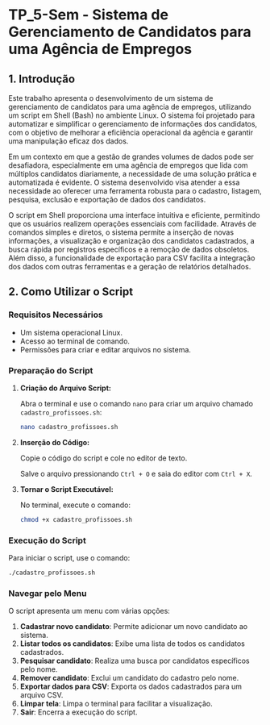 # TP_5-Sem - Sistema de Gerenciamento de Candidatos para uma Agência de Empregos

## 1. Introdução

Este trabalho apresenta o desenvolvimento de um sistema de gerenciamento de candidatos para uma agência de empregos, utilizando um script em Shell (Bash) no ambiente Linux. O sistema foi projetado para automatizar e simplificar o gerenciamento de informações dos candidatos, com o objetivo de melhorar a eficiência operacional da agência e garantir uma manipulação eficaz dos dados.

Em um contexto em que a gestão de grandes volumes de dados pode ser desafiadora, especialmente em uma agência de empregos que lida com múltiplos candidatos diariamente, a necessidade de uma solução prática e automatizada é evidente. O sistema desenvolvido visa atender a essa necessidade ao oferecer uma ferramenta robusta para o cadastro, listagem, pesquisa, exclusão e exportação de dados dos candidatos.

O script em Shell proporciona uma interface intuitiva e eficiente, permitindo que os usuários realizem operações essenciais com facilidade. Através de comandos simples e diretos, o sistema permite a inserção de novas informações, a visualização e organização dos candidatos cadastrados, a busca rápida por registros específicos e a remoção de dados obsoletos. Além disso, a funcionalidade de exportação para CSV facilita a integração dos dados com outras ferramentas e a geração de relatórios detalhados.

## 2. Como Utilizar o Script

### Requisitos Necessários

- Um sistema operacional Linux.
- Acesso ao terminal de comando.
- Permissões para criar e editar arquivos no sistema.

### Preparação do Script

1. **Criação do Arquivo Script:**

   Abra o terminal e use o comando `nano` para criar um arquivo chamado `cadastro_profissoes.sh`:

   ```bash
   nano cadastro_profissoes.sh
   
2. **Inserção do Código:**

   Copie o código do script e cole no editor de texto.

   Salve o arquivo pressionando `Ctrl + O` e saia do editor com `Ctrl + X`.

3. **Tornar o Script Executável:**

   No terminal, execute o comando:

   ```bash
   chmod +x cadastro_profissoes.sh

### Execução do Script

Para iniciar o script, use o comando:

```bash
./cadastro_profissoes.sh

```
### Navegar pelo Menu

O script apresenta um menu com várias opções:

1. **Cadastrar novo candidato**: Permite adicionar um novo candidato ao sistema.
2. **Listar todos os candidatos**: Exibe uma lista de todos os candidatos cadastrados.
3. **Pesquisar candidato**: Realiza uma busca por candidatos específicos pelo nome.
4. **Remover candidato**: Exclui um candidato do cadastro pelo nome.
5. **Exportar dados para CSV**: Exporta os dados cadastrados para um arquivo CSV.
6. **Limpar tela**: Limpa o terminal para facilitar a visualização.
7. **Sair**: Encerra a execução do script.


